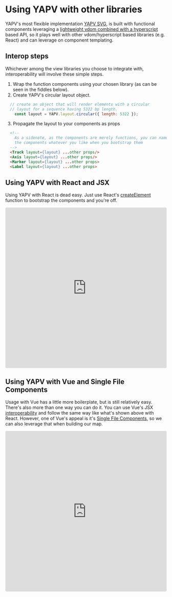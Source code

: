 # Using YAPV with other libraries

YAPV's most flexible implementation [YAPV SVG](https://www.npmjs.com/package/@yapv/svg), is built with functional components leveraging a [lightweight vdom combined with a hyperscript](https://github.com/jorgebucaran/hyperapp/tree/V1) based API, so it plays well with other vdom/hyperscript based libraries (e.g. React) and can leverage on component templating.

## Interop steps

Whichever among the view libraries you choose to integrate with, interoperability will involve these simple steps.

1. Wrap the function components using your chosen library (as can be seen in the fiddles below).
2. Create YAPV's circular layout object.
```javascript
  // create an object that will render elements with a circular
  // layout for a sequence having 5322 bp length.
	const layout = YAPV.layout.circular({ length: 5322 });
```
3. Propagate the layout to your components as props
```html
  <!--
    As a sidenote, as the components are merely functions, you can name
    the components whatever you like when you bootstrap them
  -->
  <Track layout={layout} ...other props/>
  <Axis layout={layout} ...other props/>
  <Marker layout={layout} ...other props>
  <Label layout={layout} ...other props>
```


## Using YAPV with React and JSX

Using YAPV with React is dead easy. Just use React's [createElement](https://reactjs.org/docs/react-api.html#createelement) function to bootstrap the components and you're off.

<iframe
     src="https://codesandbox.io/embed/hopeful-hugle-zm0cg?autoresize=1&fontsize=14&hidenavigation=1&module=%2Fsrc%2FApp.js&theme=light"
     style="width:100%; height:500px; border:0; border-radius: 4px; overflow:hidden;"
     title="hopeful-hugle-zm0cg"
     allow="accelerometer; ambient-light-sensor; camera; encrypted-media; geolocation; gyroscope; hid; microphone; midi; payment; usb; vr"
     sandbox="allow-forms allow-modals allow-popups allow-presentation allow-same-origin allow-scripts"
></iframe>

## Using YAPV with Vue and Single File Components

Usage with Vue has a little more boilerplate, but is still relatively easy. There's also more than one way you can do it. You can use Vue's JSX [interoperability](https://vuejs.org/v2/guide/render-function.html) and follow the same way like what's shown above with React. However, one of Vue's appeal is it's [Single File Components](https://vuejs.org/v2/guide/single-file-components.html), so we can also leverage that when building our map.

<iframe
     src="https://codesandbox.io/embed/spring-shadow-dfzyu?autoresize=1&fontsize=14&hidenavigation=1&module=%2Fsrc%2FApp.vue&theme=light"
     style="width:100%; height:500px; border:0; border-radius: 4px; overflow:hidden;"
     title="spring-shadow-dfzyu"
     allow="accelerometer; ambient-light-sensor; camera; encrypted-media; geolocation; gyroscope; hid; microphone; midi; payment; usb; vr"
     sandbox="allow-forms allow-modals allow-popups allow-presentation allow-same-origin allow-scripts"
   >
</iframe>
